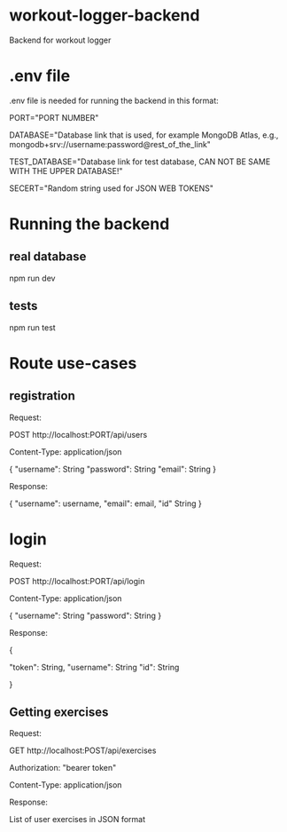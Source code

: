 # workout-logger-backend

Backend for workout logger

# .env file
.env file is needed for running the backend in this format:

PORT="PORT NUMBER" 

DATABASE="Database link that is used, for example MongoDB Atlas, e.g., mongodb+srv://username:password@rest_of_the_link" 

TEST_DATABASE="Database link for test database, CAN NOT BE SAME WITH THE UPPER DATABASE!"

SECERT="Random string used for JSON WEB TOKENS"

# Running the backend

## real database

npm run dev

## tests

npm run test

# Route use-cases

## registration
Request:

POST http://localhost:PORT/api/users

Content-Type: application/json

{
  "username": String
  "password": String
  "email": String
}

Response:

{
  "username": username,
  "email": email,
  "id" String
}

# login

Request:

POST http://localhost:PORT/api/login

Content-Type: application/json

{
  "username": String
  "password": String
}

Response:

{

  "token": String,
  "username": String
  "id": String

}

## Getting exercises

Request:

GET http://localhost:POST/api/exercises

Authorization: "bearer token"

Content-Type: application/json

Response:

List of user exercises in JSON format




